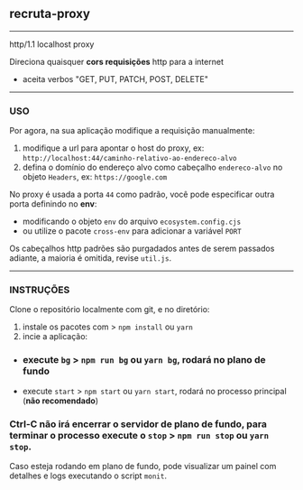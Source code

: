 ## recruta-proxy
---

http/1.1 localhost proxy

Direciona quaisquer **cors requisições** http para a internet

- aceita verbos "GET, PUT, PATCH, POST, DELETE"

---
### USO

Por agora, na sua aplicação modifique a requisição manualmente:
1. modifique a url para apontar o host do proxy, ex: `http://localhost:44/caminho-relativo-ao-endereco-alvo`
2. defina o domínio do endereço alvo como cabeçalho `endereco-alvo` no objeto `Headers`, ex: `https://google.com`

No proxy é usada a porta `44` como padrão, você pode especificar outra porta definindo no **env**:
- modificando o objeto `env` do arquivo `ecosystem.config.cjs`
- ou utilize o pacote `cross-env` para adicionar a variável `PORT` 

Os cabeçalhos http padrões são purgadados antes de serem passados adiante, a maioria é omitida, revise `util.js`.

---
### INSTRUÇÕES

Clone o repositório localmente com git, e no diretório:

1. instale os pacotes com > `npm install` ou `yarn`
2. incie a aplicação:
  - ### execute `bg` > `npm run bg` ou `yarn bg`, rodará no plano de fundo
  - execute `start` > `npm start` ou `yarn start`, rodará no processo principal (**não recomendado**)

### Ctrl-C não irá encerrar o servidor de plano de fundo, para terminar o processo execute o `stop` > `npm run stop` ou `yarn stop`.

Caso esteja rodando em plano de fundo, pode visualizar um painel com detalhes e logs executando o script `monit`.